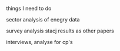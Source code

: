 things I need to do

sector analysis of enegry data

survey analysis stacj results as other papers

interviews, analyse for cp's
